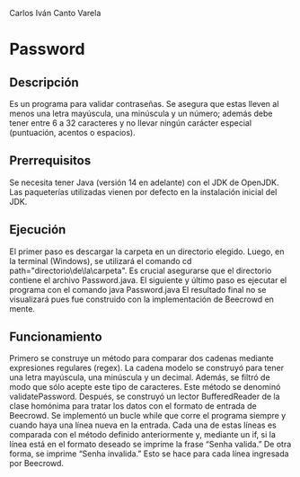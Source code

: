 Carlos Iván Canto Varela

# Password

## Descripción

 Es un programa para validar contraseñas. Se asegura que estas lleven al menos una letra mayúscula, una minúscula y un número; además debe tener entre 6 a 32 caracteres y no llevar ningún carácter especial (puntuación, acentos o espacios).

## Prerrequisitos

Se necesita tener Java (versión 14 en adelante) con el JDK de OpenJDK. Las paqueterías utilizadas vienen por defecto en la instalación inicial del JDK.

## Ejecución

El primer paso es descargar la carpeta en un directorio elegido. Luego, en la terminal (Windows), se utilizará el comando
    cd path="directorio\de\la\carpeta".
Es crucial asegurarse que el directorio contiene el archivo Password.java. El siguiente y último paso es ejecutar el programa con el comando
    java Password.java
El resultado final no se visualizará pues fue construido con la implementación de Beecrowd en mente.

## Funcionamiento 

Primero se construye un método para comparar dos cadenas mediante expresiones regulares (regex). La cadena modelo se construyó para tener una letra mayúscula, una minúscula y un decimal. Además, se filtró de modo que sólo acepte este tipo de caracteres. Este método se denominó validatePassword. Después, se construyó un lector BufferedReader de la clase homónima para tratar los datos con el formato de entrada de Beecrowd. Se implementó un bucle while que corre el programa siempre y cuando haya una línea nueva en la entrada. Cada una de estas líneas es comparada con el método definido anteriormente y, mediante un if, si la línea está en el formato deseado se imprime la frase “Senha valida.” De otra forma, se imprime “Senha invalida.” Esto se hace para cada línea ingresada por Beecrowd.
